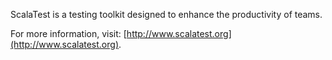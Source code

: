 ScalaTest is a testing toolkit designed to enhance the productivity of teams.

For more information, visit: [http://www.scalatest.org](http://www.scalatest.org).

